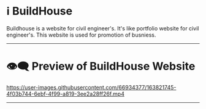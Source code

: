 # ℹ️ BuildHouse

Buildhouse is a website for civil engineer's. It's like portfolio website for civil engineer's. This website is used for promotion of busniess.

---

# 👁️‍🗨️ Preview of BuildHouse Website

https://user-images.githubusercontent.com/66934377/163821745-4f03b744-6ebf-4f99-a819-3ee2a28ff26f.mp4

---
